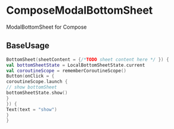 # ComposeModalBottomSheet

ModalBottomSheet for Compose

## BaseUsage

``` kotlin
BottomSheet(sheetContent = {/*TODO sheet content here */ }) {
val bottomSheetState = LocalBottomSheetState.current
val coroutineScope = rememberCoroutineScope()
Button(onClick = {
coroutineScope.launch {
// show bottomSheet
bottomSheetState.show()
}
}) {
Text(text = "show")
}
}
```